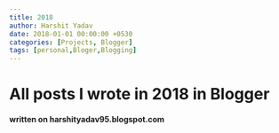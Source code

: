 ```yaml
---
title: 2018 
author: Harshit Yadav
date: 2018-01-01 00:00:00 +0530
categories: [Projects, Blogger]
tags: [personal,Bloger,Blogging]
---
```


# All posts I wrote in 2018 in Blogger

#### written on harshityadav95.blogspot.com